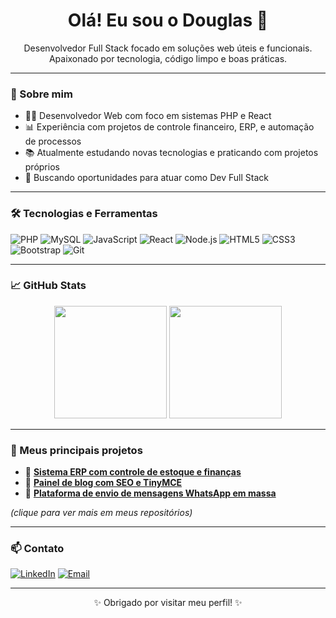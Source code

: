 <h1 align="center">Olá! Eu sou o Douglas 👋</h1>

<p align="center">
  Desenvolvedor Full Stack focado em soluções web úteis e funcionais.
  <br>
  Apaixonado por tecnologia, código limpo e boas práticas.
</p>

---

### 🚀 Sobre mim

- 👨‍💻 Desenvolvedor Web com foco em sistemas PHP e React
- 📊 Experiência com projetos de controle financeiro, ERP, e automação de processos
- 📚 Atualmente estudando novas tecnologias e praticando com projetos próprios
- 💼 Buscando oportunidades para atuar como Dev Full Stack

---

### 🛠️ Tecnologias e Ferramentas

![PHP](https://img.shields.io/badge/-PHP-777BB4?style=flat&logo=php&logoColor=white)
![MySQL](https://img.shields.io/badge/-MySQL-4479A1?style=flat&logo=mysql&logoColor=white)
![JavaScript](https://img.shields.io/badge/-JavaScript-F7DF1E?style=flat&logo=javascript&logoColor=black)
![React](https://img.shields.io/badge/-React-61DAFB?style=flat&logo=react&logoColor=black)
![Node.js](https://img.shields.io/badge/-Node.js-339933?style=flat&logo=nodedotjs&logoColor=white)
![HTML5](https://img.shields.io/badge/-HTML5-E34F26?style=flat&logo=html5&logoColor=white)
![CSS3](https://img.shields.io/badge/-CSS3-1572B6?style=flat&logo=css3&logoColor=white)
![Bootstrap](https://img.shields.io/badge/-Bootstrap-7952B3?style=flat&logo=bootstrap&logoColor=white)
![Git](https://img.shields.io/badge/-Git-F05032?style=flat&logo=git&logoColor=white)

---

### 📈 GitHub Stats

<p align="center">
  <img height="180em" src="https://github-readme-stats.vercel.app/api?username=douglasdias&show_icons=true&theme=github_dark&include_all_commits=true&count_private=true"/>
  <img height="180em" src="https://github-readme-stats.vercel.app/api/top-langs/?username=douglasdias&layout=compact&theme=github_dark"/>
</p>

---

### 📂 Meus principais projetos

- 🔗 [**Sistema ERP com controle de estoque e finanças**](https://github.com/seuusuario/erp-controle)
- 🔗 [**Painel de blog com SEO e TinyMCE**](https://github.com/seuusuario/blog-admin)
- 🔗 [**Plataforma de envio de mensagens WhatsApp em massa**](https://github.com/seuusuario/whatsapp-broadcast)

*(clique para ver mais em meus repositórios)*

---

### 📫 Contato

[![LinkedIn](https://img.shields.io/badge/-LinkedIn-0A66C2?style=flat&logo=linkedin&logoColor=white)](https://linkedin.com/in/seu-usuario)
[![Email](https://img.shields.io/badge/-Email-EA4335?style=flat&logo=gmail&logoColor=white)](mailto:seuemail@gmail.com)

---

<p align="center">✨ Obrigado por visitar meu perfil! ✨</p>
